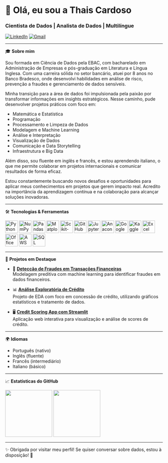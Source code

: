 <h1 align="left">👋 Olá, eu sou a Thais Cardoso</h1>
<h3 align="left">Cientista de Dados | Analista de Dados | Multilíngue</h3>

<p align="left">
  <a href="https://www.linkedin.com/in/thaisapdacardoso/" target="_blank"><img src="https://img.shields.io/badge/LinkedIn-blue?logo=linkedin&style=flat&logoColor=white" alt="LinkedIn"/></a>
  <a href="mailto:thaisapsantos.cardoso@gmail.com"><img src="https://img.shields.io/badge/email-D14836?style=flat&logo=gmail&logoColor=white" alt="Gmail"/></a>
</p>

---

🎓 **Sobre mim**

Sou formada em Ciência de Dados pela EBAC, com bacharelado em Administração de Empresas e pós-graduação em Literatura e Língua Inglesa. Com uma carreira sólida no setor bancário, atuei por 8 anos no Banco Bradesco, onde desenvolvi habilidades em análise de risco, prevenção a fraudes e gerenciamento de dados sensíveis.

Minha transição para a área de dados foi impulsionada pela paixão por transformar informações em insights estratégicos. Nesse caminho, pude desenvolver projetos práticos com foco em: 

* Matemática e Estatística
* Programação
* Processamento e Limpeza de Dados
* Modelagem e Machine Learning
* Análise e Interpretação
* Visualização de Dados
* Comunicação e Data Storytelling
* Infraestrutura e Big Data

Além disso, sou fluente em inglês e francês, e estou aprendendo italiano, o que me permite colaborar em projetos internacionais e comunicar resultados de forma eficaz.

Estou constantemente buscando novos desafios e oportunidades para aplicar meus conhecimentos em projetos que gerem impacto real. Acredito na importância da aprendizagem contínua e na colaboração para alcançar soluções inovadoras.

---

🛠️ **Tecnologias & Ferramentas**

<p align="left"> <!-- Python e bibliotecas --> <img src="https://cdn.jsdelivr.net/gh/devicons/devicon/icons/python/python-original.svg" width="40" alt="Python"/> <img src="https://cdn.jsdelivr.net/gh/devicons/devicon/icons/numpy/numpy-original.svg" width="40" alt="NumPy"/> <img src="https://cdn.jsdelivr.net/gh/devicons/devicon/icons/pandas/pandas-original.svg" width="40" alt="Pandas"/> <img src="https://cdn.jsdelivr.net/gh/devicons/devicon/icons/matplotlib/matplotlib-original.svg" width="40" alt="Matplotlib"/> <img src="https://cdn.jsdelivr.net/gh/devicons/devicon/icons/scikitlearn/scikitlearn-original.svg" width="40" alt="Scikit-learn"/> <!-- Plataformas e IDEs --> <img src="https://cdn.jsdelivr.net/gh/devicons/devicon/icons/github/github-original.svg" width="40" alt="GitHub"/> <img src="https://upload.wikimedia.org/wikipedia/commons/3/38/Jupyter_logo.svg" width="40" alt="Jupyter Notebook"/> <img src="https://camo.githubusercontent.com/16449c54d2dd1b7d48541e044695960d206ccd329e69d5f6c8bd21ae7b0809f2/68747470733a2f2f63646e2e6a7364656c6976722e6e65742f67682f64657669636f6e732f64657669636f6e406c61746573742f69636f6e732f616e61636f6e64612f616e61636f6e64612d6f726967696e616c2d776f72646d61726b2e737667" width="40" alt="Anaconda"/> <img src="https://upload.wikimedia.org/wikipedia/commons/d/d0/Google_Colaboratory_SVG_Logo.svg" width="40" alt="Google Colab"/> <img src="https://cdn.jsdelivr.net/gh/simple-icons/simple-icons/icons/kaggle.svg" width="40" alt="Kaggle"/> <!-- Ferramentas de escritório --> <img src="https://img.icons8.com/color/48/microsoft-excel-2019.png" width="40" alt="Excel"/> <img src="https://img.icons8.com/color/48/microsoft-office-2019.png" width="40" alt="Office"/> <!-- Nuvem e banco de dados --> <img src="https://img.icons8.com/color/48/amazon-web-services.png" width="40" alt="AWS S3/Athena"/> <img src="https://cdn.jsdelivr.net/gh/devicons/devicon/icons/mysql/mysql-original.svg" width="40" alt="SQL"/> </p>

---

📌 **Projetos em Destaque**

- 🔎 [**Detecção de Fraudes em Transações Financeiras**](https://github.com/ThaisApdaCardoso/credit_fraud_detection)  
  Modelagem preditiva com machine learning para identificar fraudes em dados financeiros.

- 📊 [**Análise Exploratória de Crédito**](https://github.com/ThaisApdaCardoso/credit_exploratory_analysis)  
  Projeto de EDA com foco em concessão de crédito, utilizando gráficos estatísticos e tratamento de dados.

- 🖥️ [**Credit Scoring App com Streamlit**](https://github.com/ThaisApdaCardoso/credit-scoring-app)  
  Aplicação web interativa para visualização e análise de scores de crédito.

---

🌍 **Idiomas**
- Português (nativo)  
- Inglês (fluente)  
- Francês (intermediário)  
- Italiano (básico)

---

📈 **Estatísticas do GitHub**

<p align="left">
  <img height="150em" src="https://github-readme-stats.vercel.app/api?username=ThaisApdaCardoso&show_icons=true&theme=default"/>
  <img height="150em" src="https://github-readme-stats.vercel.app/api/top-langs/?username=ThaisApdaCardoso&layout=compact&theme=default"/>
</p>

---

✨ Obrigada por visitar meu perfil! Se quiser conversar sobre dados, estou à disposição! 🚀



